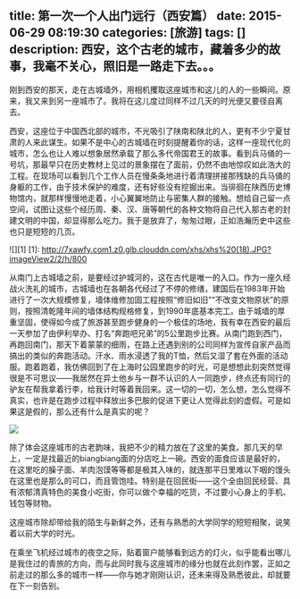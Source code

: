 title: 第一次一个人出门远行（西安篇）
date: 2015-06-29 08:19:30
categories: [旅游]
tags: []
description: 西安，这个古老的城市，藏着多少的故事，我毫不关心，照旧是一路走下去。。。
---
刚到西安的那天，走在古城墙外，用相机攫取这座城市和这儿的人的一些瞬间。原来，我又来到另一座城市了。我将在这儿度过同样不过几天的时光便又要径自离去。

西安，这座位于中国西北部的城市，不光吸引了陕南和陕北的人，更有不少宁夏甘肃的人来此谋生。如果不是中心的古城墙在时刻提醒着你的话，这样一座现代化的城市，怎么也让人难以想象居然承载了那么多代帝国君王的故事。<!--more-->看到兵马俑的一号坑，那最早只在历史教材上见过的景象摆在了面前，仍然不由地惊叹如此浩大的工程。在现场可以看到几个工作人员在慢条条地进行着清理拼接那残缺的兵马俑的身躯的工作，由于技术保护的难度，还有好些没有挖掘出来。当徘徊在陕西历史博物馆内，就那样慢慢地走着，小心翼翼地防止与密集人群的接触。想给自己留一点空间，试图让这些个经历周、秦、汉、唐等朝代的各种文物将自己代入那古老的封建文明的中国，却显得那么吃力。我于是放弃了，匆匆过眼，正如浩瀚历史中这些也只是短短的几页。

![][1]
[1]: http://7xawfy.com1.z0.glb.clouddn.com/xhs/xhs%20(18).JPG?imageView2/2/h/800

从南门上古城墙之前，是要经过护城河的，这在古代是唯一的入口。作为一座久经战火洗礼的城市，古城墙也在各朝各代经过了不停的修缮，建国后在1983年开始进行了一次大规模修复，墙体维修加固工程按照“修旧如旧”“不改变文物原状”的原则，按照清乾隆年间的墙体结构规格修复，到1990年底基本完工。由于城墙的厚重坚固，使得如今成了旅游甚至跑步健身的一个极佳的场地，我有幸在西安的最后一天参加了由伊利举办、打名“奔跑吧兄弟”的5公里跑步比赛。从南门跑到西门，再跑回南门，那天下着蒙蒙的细雨，在路上还遇到别的公司同样为宣传自家产品而搞出的类似的奔跑活动。汗水、雨水浸透了我的T恤，然后又湿了套在外面的活动服。跑着跑着，我仿佛回到了在上海时公园里跑步的时光，可是想想此刻突然觉得很是不可思议——我居然在异土他乡与一群不认识的人一同跑步，终点还有同行的驴友在帮我拿着行李，给我计时等着我回来。这一切的一切，怎么想，怎么觉得不真实，也许是在跑步过程中释放出多巴胺的促进下更让人觉得此刻的虚假。可是如果这是假的，那么还有什么是真实的呢？

![](http://7xawfy.com1.z0.glb.clouddn.com/xiancqp.jpg?imageView2/2/h/800)

除了体会这座城市的古老韵味，我把不少的精力放在了这里的美食。那几天的早上，一定是找最近的biangbiang面的分店吃上一碗。西安的面食应该是最好的，在这里吃的臊子面、羊肉泡馍等等都是极其入味的，就连那平日里难以下咽的馒头在这里也是那么的可口，而且管饱哇。特别是在回民街——这个全由回民经营、具有浓郁清真特色的美食小吃街，你可以做个幸福的吃货，不过要小心身上的手机、钱包等财物。

这座城市除却带给我的陌生与新鲜之外，还有与熟悉的大学同学的短短相聚，说笑着以前大学的时光。

在乘坐飞机经过城市的夜空之际，贴着窗户能够看到远方的灯火，似乎能看出哪儿是我住过的青旅的方向，而与此同时我与这座城市的缘分也就在此刻作罢，正如之前走过的那么多的城市一样——你与她才刚刚认识，还未来得及熟悉彼此，却就要在下一刻告别。
